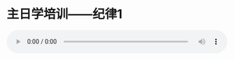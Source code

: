 # 主日学培训——纪律1

<audio style="width: 100%;" preload="false" controls controlslist="nodownload"><source src="http://file.simai.life/audio/mp3/old/14902.mp3" type="audio/mpeg">Your browser does not support the audio element.</audio>



